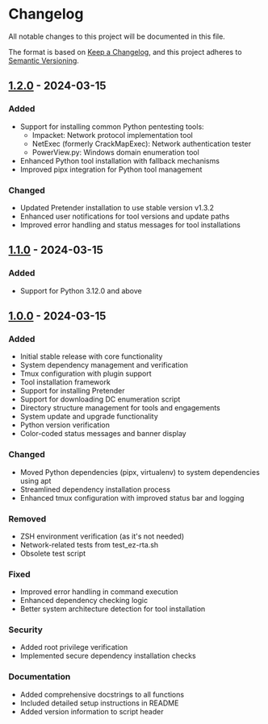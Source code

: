 # Changelog

All notable changes to this project will be documented in this file.

The format is based on [Keep a Changelog](https://keepachangelog.com/en/1.0.0/),
and this project adheres to [Semantic Versioning](https://semver.org/spec/v2.0.0.html).

## [1.2.0] - 2024-03-15

### Added
- Support for installing common Python pentesting tools:
  - Impacket: Network protocol implementation tool
  - NetExec (formerly CrackMapExec): Network authentication tester
  - PowerView.py: Windows domain enumeration tool
- Enhanced Python tool installation with fallback mechanisms
- Improved pipx integration for Python tool management

### Changed
- Updated Pretender installation to use stable version v1.3.2
- Enhanced user notifications for tool versions and update paths
- Improved error handling and status messages for tool installations

## [1.1.0] - 2024-03-15

### Added
- Support for Python 3.12.0 and above

## [1.0.0] - 2024-03-15

### Added
- Initial stable release with core functionality
- System dependency management and verification
- Tmux configuration with plugin support
- Tool installation framework
- Support for installing Pretender
- Support for downloading DC enumeration script
- Directory structure management for tools and engagements
- System update and upgrade functionality
- Python version verification
- Color-coded status messages and banner display

### Changed
- Moved Python dependencies (pipx, virtualenv) to system dependencies using apt
- Streamlined dependency installation process
- Enhanced tmux configuration with improved status bar and logging

### Removed
- ZSH environment verification (as it's not needed)
- Network-related tests from test_ez-rta.sh
- Obsolete test script

### Fixed
- Improved error handling in command execution
- Enhanced dependency checking logic
- Better system architecture detection for tool installation

### Security
- Added root privilege verification
- Implemented secure dependency installation checks

### Documentation
- Added comprehensive docstrings to all functions
- Included detailed setup instructions in README
- Added version information to script header

[1.2.0]: https://github.com/yourusername/ez-rta/releases/tag/v1.2.0
[1.1.0]: https://github.com/yourusername/ez-rta/releases/tag/v1.1.0
[1.0.0]: https://github.com/yourusername/ez-rta/releases/tag/v1.0.0 